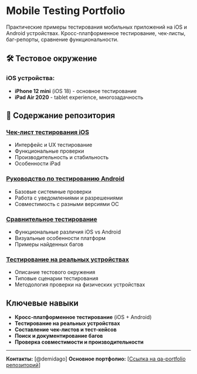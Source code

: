 # Mobile Testing Portfolio

Практические примеры тестирования мобильных приложений на iOS и Android устройствах. Кросс-платформенное тестирование, чек-листы, баг-репорты, сравнение функциональности.

## 🛠 Тестовое окружение

### iOS устройства:
- **iPhone 12 mini** (iOS 18) - основное тестирование
- **iPad Air 2020** - tablet experience, многозадачность



## 📂 Содержание репозитория

### [Чек-лист тестирования iOS](ios-testing-checklist.md)
- Интерфейс и UX тестирование
- Функциональные проверки
- Производительность и стабильность
- Особенности iPad

### [Руководство по тестированию Android](android-testing-guide.md)
- Базовые системные проверки
- Работа с уведомлениями и разрешениями
- Совместимость с разными версиями ОС

### [Сравнительное тестирование](cross-platform-comparison.md)
- Функциональные различия iOS vs Android
- Визуальные особенности платформ
- Примеры найденных багов

### [Тестирование на реальных устройствах](real-device-testing.md)
- Описание тестового окружения
- Типовые сценарии тестирования
- Методология проверки на физических устройствах

## Ключевые навыки

- **Кросс-платформенное тестирование** (iOS + Android)
- **Тестирование на реальных устройствах**
- **Составление чек-листов и тест-кейсов**
- **Поиск и документирование багов**
- **Проверка совместимости и производительности**


---

**Контакты:** [@demidago] 
**Основное портфолио:** [[Ссылка на qa-portfolio репозиторий](https://github.com/Demidick/qa-portfolio)]
